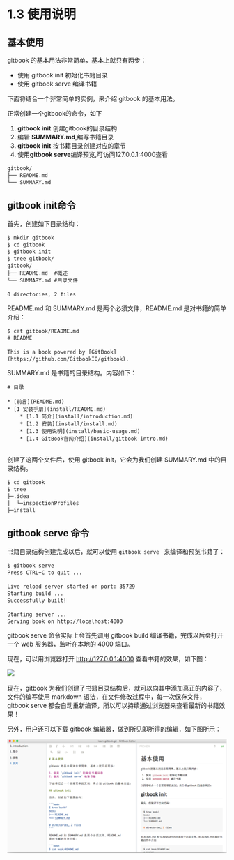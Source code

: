 # 1.3 使用说明

## 基本使用

gitbook 的基本用法非常简单，基本上就只有两步：

- 使用 gitbook init 初始化书籍目录
- 使用 gitbook serve 编译书籍

下面将结合一个非常简单的实例，来介绍 gitbook 的基本用法。

正常创建一个gitbook的命令，如下

 1. **gitbook init** 创建gitbook的目录结构
 2. 编辑 **SUMMARY.md**,编写书籍目录
 3.  **gitbook init** 按书籍目录创建对应的章节
 4. 使用**gitbook serve**编译预览,可访问127.0.0.1:4000查看
 
```
gitbook/
├── README.md
└── SUMMARY.md
```



## gitbook init命令


首先，创建如下目录结构：

```
$ mkdir gitbook
$ cd gitbook
$ gitbook init
$ tree gitbook/
gitbook/
├── README.md  #概述
└── SUMMARY.md #目录文件

0 directories, 2 files

```

README.md 和 SUMMARY.md 是两个必须文件，README.md 是对书籍的简单介绍：

```aidl
$ cat gitbook/README.md 
# README

This is a book powered by [GitBook](https://github.com/GitbookIO/gitbook).
```
SUMMARY.md 是书籍的目录结构。内容如下：



```aidl
# 目录

* [前言](README.md)
* [1 安装手册](install/README.md)
    * [1.1 简介](install/introduction.md)
    * [1.2 安装](install/install.md)
    * [1.3 使用说明](install/basic-usage.md)
    * [1.4 GitBook官网介绍](install/gitbook-intro.md)


```

创建了这两个文件后，使用 gitbook init，它会为我们创建 SUMMARY.md 中的目录结构。

```aidl
$ cd gitbook
$ tree
├─.idea
│  └─inspectionProfiles
├─install
```

## gitbook serve 命令

书籍目录结构创建完成以后，就可以使用 ```gitbook serve ``` 来编译和预览书籍了：

```aidl
$ gitbook serve
Press CTRL+C to quit ...

Live reload server started on port: 35729
Starting build ...
Successfully built!

Starting server ...
Serving book on http://localhost:4000
```

gitbook serve 命令实际上会首先调用 gitbook build 编译书籍，完成以后会打开一个 web 服务器，监听在本地的 4000 端口。

现在，可以用浏览器打开 http://127.0.0.1:4000 查看书籍的效果，如下图：

![](./gitbook-sample.png)

现在，gitbook 为我们创建了书籍目录结构后，就可以向其中添加真正的内容了，文件的编写使用 markdown 语法，在文件修改过程中，每一次保存文件，gitbook serve 都会自动重新编译，所以可以持续通过浏览器来查看最新的书籍效果！

另外，用户还可以下载 [gitbook 编辑器](https://github.com/GitbookIO/editor)，做到所见即所得的编辑，如下图所示：

![如侵必删](./gitbook-editor.png)